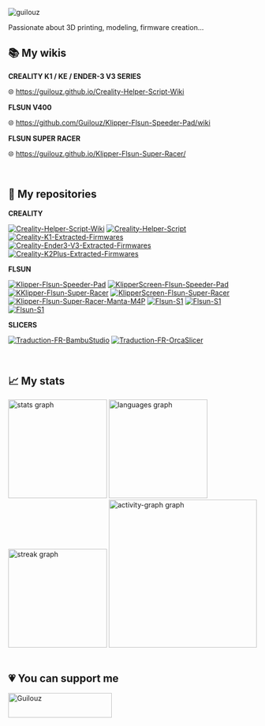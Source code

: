 <p align="left"> <img src="https://komarev.com/ghpvc/?username=guilouz&label=Profile%20views&color=0e75b6&style=flat" alt="guilouz" /> </p>

Passionate about 3D printing, modeling, firmware creation...

## :books: My wikis

**CREALITY K1 / KE / ENDER-3 V3 SERIES**

:globe_with_meridians: https://guilouz.github.io/Creality-Helper-Script-Wiki

**FLSUN V400**

:globe_with_meridians: https://github.com/Guilouz/Klipper-Flsun-Speeder-Pad/wiki

**FLSUN SUPER RACER**

:globe_with_meridians: https://guilouz.github.io/Klipper-Flsun-Super-Racer/

<br />

## :bookmark_tabs: My repositories

**CREALITY**

[![Creality-Helper-Script-Wiki](https://github-readme-stats.vercel.app/api/pin/?username=Guilouz&repo=Creality-Helper-Script-Wiki)](https://github.com/Guilouz/Creality-Helper-Script-Wiki) 
[![Creality-Helper-Script](https://github-readme-stats.vercel.app/api/pin/?username=Guilouz&repo=Creality-Helper-Script)](https://github.com/Guilouz/Creality-Helper-Script)
[![Creality-K1-Extracted-Firmwares](https://github-readme-stats.vercel.app/api/pin/?username=Guilouz&repo=Creality-K1-Extracted-Firmwares)](https://github.com/Guilouz/Creality-K1-Extracted-Firmwares)
[![Creality-Ender3-V3-Extracted-Firmwares](https://github-readme-stats.vercel.app/api/pin/?username=Guilouz&repo=Creality-Ender3-V3-Extracted-Firmwares)](https://github.com/Guilouz/Creality-Ender3-V3-Extracted-Firmwares)
[![Creality-K2Plus-Extracted-Firmwares](https://github-readme-stats.vercel.app/api/pin/?username=Guilouz&repo=Creality-K2Plus-Extracted-Firmwares)](https://github.com/Guilouz/Creality-K2Plus-Extracted-Firmwares)

**FLSUN**

[![Klipper-Flsun-Speeder-Pad](https://github-readme-stats.vercel.app/api/pin/?username=Guilouz&repo=Klipper-Flsun-Speeder-Pad)](https://github.com/Guilouz/Klipper-Flsun-Speeder-Pad)
[![KlipperScreen-Flsun-Speeder-Pad](https://github-readme-stats.vercel.app/api/pin/?username=Guilouz&repo=KlipperScreen-Flsun-Speeder-Pad)](https://github.com/Guilouz/KlipperScreen-Flsun-Speeder-Pad)
[![KKlipper-Flsun-Super-Racer](https://github-readme-stats.vercel.app/api/pin/?username=Guilouz&repo=Klipper-Flsun-Super-Racer)](https://github.com/Guilouz/Klipper-Flsun-Super-Racer)
[![KlipperScreen-Flsun-Super-Racer](https://github-readme-stats.vercel.app/api/pin/?username=Guilouz&repo=KlipperScreen-Flsun-Super-Racer)](https://github.com/Guilouz/KlipperScreen-Flsun-Super-Racer)
[![Klipper-Flsun-Super-Racer-Manta-M4P](https://github-readme-stats.vercel.app/api/pin/?username=Guilouz&repo=Klipper-Flsun-Super-Racer-Manta-M4P)](https://github.com/Guilouz/Klipper-Flsun-Super-Racer-Manta-M4P)
[![Flsun-S1](https://github-readme-stats.vercel.app/api/pin/?username=Guilouz&repo=Flsun-S1-T1)](https://github.com/Guilouz/Flsun-S1-T1)
[![Flsun-S1](https://github-readme-stats.vercel.app/api/pin/?username=Guilouz&repo=Klipper-Flsun-S1)](https://github.com/Guilouz/Klipper-Flsun-S1)
[![Flsun-S1](https://github-readme-stats.vercel.app/api/pin/?username=Guilouz&repo=KlipperScreen-Flsun-S1)](https://github.com/Guilouz/KlipperScreen-Flsun-S1)

**SLICERS**

[![Traduction-FR-BambuStudio](https://github-readme-stats.vercel.app/api/pin/?username=Guilouz&repo=Traduction-FR-BambuStudio)](https://github.com/Guilouz/Traduction-FR-BambuStudio)
[![Traduction-FR-OrcaSlicer](https://github-readme-stats.vercel.app/api/pin/?username=Guilouz&repo=Traduction-FR-OrcaSlicer)](https://github.com/Guilouz/Traduction-FR-OrcaSlicer)

<br />

## :chart_with_upwards_trend: My stats

<div align="left">
  <img src="https://github-readme-stats.vercel.app/api?username=Guilouz&hide_title=false&hide_rank=true&show_icons=true&include_all_commits=true&count_private=true&disable_animations=false&theme=default&locale=en&hide_border=true&order=1&custom_title=GitHub%20Stats" height="200" alt="stats graph"  />
  <img src="https://github-readme-stats.vercel.app/api/top-langs?username=Guilouz&locale=en&hide_title=false&layout=compact&card_width=320&langs_count=5&theme=default&hide_border=true&order=2" height="200" alt="languages graph"  />
  <img src="https://streak-stats.demolab.com?user=Guilouz&locale=en&mode=weekly&theme=default&hide_border=true&border_radius=5&order=3" height="200" alt="streak graph"  />
  <img src="https://github-readme-activity-graph.vercel.app/graph?username=Guilouz&radius=16&theme=github-light&area=true&order=5&custom_title=Contribution%20Graph&hide_border=true" height="300" alt="activity-graph graph"  />
</div>

<br />

## :heartpulse: You can support me
<p><a href="https://ko-fi.com/Guilouz"> <img align="left" src="https://cdn.ko-fi.com/cdn/kofi3.png?v=3" height="50" width="210" alt="Guilouz" /></a></p>
